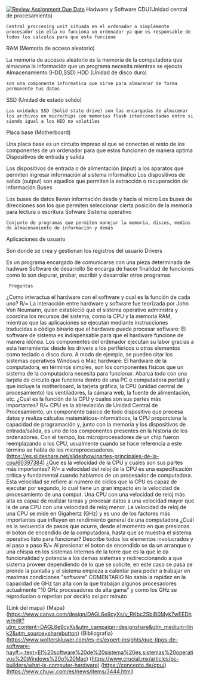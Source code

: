 [![Review Assignment Due Date](https://classroom.github.com/assets/deadline-readme-button-22041afd0340ce965d47ae6ef1cefeee28c7c493a6346c4f15d667ab976d596c.svg)](https://classroom.github.com/a/sTWg933Z)
Hadware y Software
  CDU(Unidad central de procesamiento)

    Central proccesing unit situada en el ordenador o simplemente procesador sin ella no funciona un ordenador ya que es responsable de todos los calculos para que esta funcione
  RAM (Memoria de acceso aleatorio)

   La memoria de accesos aleatorio es la memoria de la computadora que almacena la información que un programa necesita mientras se ejecuta
  Almacenamiento (HDD,SSD)
   HDD (Unidad de disco duro)

    son una componente informatica que sirve para almacenar de forma permanente tus datos 
   SSD (Unidad de estado solido)

    Las unidades SSD (Solid state drive) son las encargadas de almacenar los archivos en microchips con memorias flash interconectadas entre si siendo igual a los HDD no volatiles
  Placa base (Motherboard)

   Una placa base es un circuito impreso al que se conectan  el resto de los componentes de un ordenador para que estos funcionen de manera optima
  Dispositivos de entrada y salida 

   Los dispositivos de entrada o de alimentación (input) a los aparatos que permiten ingresar información al sistema informatico 
   Los dispositivos de salida (output) son aquellos que permiten la extracción o recuperación de información
  Buses

   Los buses de datos llevan información desde y hacia el micro 
   Los buses de direcciones son los que permiten seleccionar cierta posición de la memoria para lectura o escritura
  Sofware Sistema operativo

    Conjunto de programas que permiten manejar la memoria, discos, medios de almacenamiento de información y demás
  Aplicaciones de usuario 

   Son donde se crea y gestionan los registros del usuario
  Drivers

   Es un programa encargado de comunicarse con una pieza determinada de hadware
  Software de desarrollo
   Se encarga de hacer finalidad de funciones como lo son depurar, probar, escribir y desarrolar otros programas

     Preguntas
  ¿Como interactua el hardware con el software y cual es la función de cada uno?
    R/= La interacción entre hardware y software fue teorizada por John Von Neumann, quien estableció que el sistema operativo administra y coordina los recursos del sistema, como la CPU y la memoria RAM, mientras que las aplicaciones se ejecutan mediante instrucciones traducidas a código binario que el hardware puede procesar 
    software: El software de sistema es indispensable para que el hardware funcione de manera idónea. Los componentes del ordenador ejecutan su labor gracias a esta herramienta: desde los drivers a los periféricos u otros elementos como teclado o disco duro. A modo de ejemplo, se pueden citar los sistemas operativos Windows o Mac
    hardware: El hardware de la computadora, en términos simples, son los componentes físicos que un sistema de la computadora necesita para funcionar. Abarca todo con una tarjeta de circuito que funciona dentro de una PC o computadora portátil y que incluye la motherboard, la tarjeta gráfica, la CPU (unidad central de procesamiento) los ventiladores, la cámara web, la fuente de alimentación, etc.
  ¿Cual es la función de la CPU y cuales son sus partes más importantes?
    R/= CPU es la abreviación de Unidad Central de Procesamiento, un componente básico de todo dispositivo que procesa datos y realiza cálculos matemáticos-informáticos, la CPU proporciona la capacidad de programación y, junto con la memoria y los dispositivos de entrada/salida, es uno de los componentes presentes en la historia de los ordenadores. Con el tiempo, los microprocesadores de un chip fueron reemplazando a los CPU, usualmente cuando se hace referencia a este término se habla de los microprocesadores.
    (https://es.slideshare.net/slideshow/partes-principales-de-la-cpu/60397384)
  ¿Que es la velocidad de la CPU y cuales son sus partes más importantes?
   R/= a velocidad del reloj de la CPU es una especificación crítica y fundamental cuando hablamos de un procesador de computadora. Esta velocidad se refiere al número de ciclos que la CPU es capaz de ejecutar por segundo, lo cual tiene un gran impacto en la velocidad de procesamiento de una comput. Una CPU con una velocidad de reloj más alta es capaz de realizar tareas y procesar datos a una velocidad mayor que la de una CPU con una velocidad de reloj menor. La velocidad de reloj de una CPU se mide en Gigahertz (GHz) y es uno de los factores más importantes que influyen en rendimiento general de una computadora
  ¿Cuál es la secuencia de pasos que ocurre, desde el momento en que presionas el botón de encendido de la computadora, hasta que se muestra el sistema operativo listo para funcionar? Describe todos los elementos involucrados y el paso a paso
   R/= Al presionar el boton de encendido se da un arranque o una chispa en los sistemas internos de la torre que es la que le da funcionalidad y potencia a los demas sistemas y redireccionando a que sistema proveer dependiendo de lo que se solicite, en este caso se pasa se prende la pantalla y el sistema empieza a calentar para poder a trabajar en maximas condiciones "software"
  COMENTARIO
   No sabia la rapidez en la capacidad de GHz tan alta con la que trabajan algunos procesadores actualmente "10 GHz procesadores de alta gama" y como los GHz se reproducian o repetían por decirlo así por minuto


{Link del mapa} 
 {Mapa}(https://www.canva.com/design/DAGL6e9cyXs/v_RKbc2SbIB0Myk7wEEDhw/edit?utm_content=DAGL6e9cyXs&utm_campaign=designshare&utm_medium=link2&utm_source=sharebutton) 
{Bibliografia}
(https://www.wolterskluwer.com/es-es/expert-insights/que-tipos-de-software-hay#:~:text=El%20software%20de%20sistema%20es,sistemas%20operativos%20Windows%20o%20Mac)
(https://www.crucial.mx/articles/pc-builders/what-is-computer-hardware)
(https://concepto.de/cpu/)
(https://www.chuwi.com/es/news/items/3444.html)
